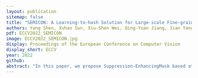 ```yaml
---
layout: publication
sitemap: false
title: "SEMICON: A Learning-to-hash Solution for Large-scale Fine-grained Image Retrieval"
authors: Yang Shen, Xuhao Sun, Xiu-Shen Wei, Qing-Yuan Jiang, Jian Yang
pdf: ECCV2022_SEMICON
image: ECCV2022_SEMICON.jpg
display: Proceedings of the European Conference on Computer Vision
display_short: ECCV
year: 2022
github: 
abstract: "In this paper, we propose Suppression-EnhancingMask based attention and Interactive Channel transformatiON (SEMICON) to learn binary hash codes for dealing with large-scale fine-grained image retrieval tasks. In SEMICON, we first develop a suppression-enhancing mask (SEM) based attention to dynamically localize discriminative image regions. More importantly, different from existing attention mechanism simply erasing previous discriminative regions, our SEM is developed to restrain such regions and then discover other complementary regions by considering the relation between activated regions in a stage-by-stage fashion. In each stage, the interactive channel transformation (ICON) module is afterwards designed to exploit correlations across channels of attended activation tensors. Since channels could generally correspond to the parts of finegrained objects, the part correlation can be also modeled accordingly, which further improves fine-grained retrieval accuracy. Moreover, to be computational economy, ICON is realized by an efficient two-step process. Finally, the hash learning of our SEMICON consists of both globaland local-level branches for better representing fine-grained objects and then generating binary hash codes explicitly corresponding to multiple levels. Experiments on five benchmark fine-grained datasets show our superiority over competing methods. Codes are available at https://github.com/NJUST-VIPGroup/SEMICON."
---
```

